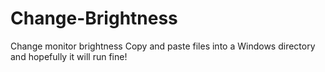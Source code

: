 # Change-Brightness
Change monitor brightness
Copy and paste files into a Windows directory and hopefully it will run fine!
